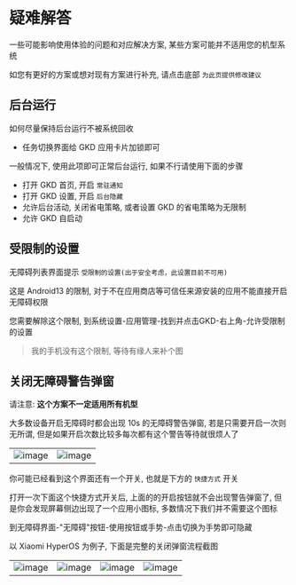 # 疑难解答

一些可能影响使用体验的问题和对应解决方案, 某些方案可能并不适用您的机型系统

如您有更好的方案或想对现有方案进行补充, 请点击底部 `为此页提供修改建议`

## 后台运行

如何尽量保持后台运行不被系统回收

- 任务切换界面给 GKD 应用卡片加锁即可

一般情况下, 使用此项即可正常后台运行, 如果不行请使用下面的步骤

- 打开 GKD 首页, 开启 `常驻通知`
- 打开 GKD 设置, 开启 `后台隐藏`
- 允许后台活动, 关闭省电策略, 或者设置 GKD 的省电策略为无限制
- 允许 GKD 自启动

## 受限制的设置

无障碍列表界面提示 `受限制的设置(出于安全考虑，此设置目前不可用)`

这是 Android13 的限制, 对于不在应用商店等可信任来源安装的应用不能直接开启无障碍权限

您需要解除这个限制, 到系统设置-应用管理-找到并点击GKD-右上角-允许受限制的设置

> 我的手机没有这个限制, 等待有缘人来补个图

## 关闭无障碍警告弹窗

请注意: **这个方案不一定适用所有机型**

大多数设备开启无障碍时都会出现 10s 的无障碍警告弹窗, 若是只需要开启一次则无所谓, 但是如果开启次数比较多每次都有这个警告等待就很烦人了

|                                                                                               |                                                                                               |
| --------------------------------------------------------------------------------------------- | --------------------------------------------------------------------------------------------- |
| ![image](https://github.com/gkd-kit/gkd/assets/38517192/d2670ae0-c12c-4bc2-9d1c-e781bc48d086) | ![image](https://github.com/gkd-kit/gkd/assets/38517192/36fdf384-d0bc-4e16-bcbd-83d6f7030061) |

你可能已经看到这个界面还有一个开关, 也就是下方的 `快捷方式` 开关

打开一次下面这个快捷方式开关后, 上面的的开启按钮就不会出现警告弹窗了, 但是你会发现屏幕侧边出现了一个应用小图标, 多数情况下我们并不需要这个图标

到无障碍界面-"无障碍"按钮-使用按钮或手势-点击切换为手势即可隐藏

以 Xiaomi HyperOS 为例子, 下面是完整的关闭弹窗流程截图

|                                                                                               |                                                                                               |                                                                                               |                                                                                               |
| --------------------------------------------------------------------------------------------- | --------------------------------------------------------------------------------------------- | --------------------------------------------------------------------------------------------- | --------------------------------------------------------------------------------------------- |
| ![image](https://github.com/gkd-kit/gkd/assets/38517192/cf7f011c-c478-4bd9-8b9d-301ffb85e9db) | ![image](https://github.com/gkd-kit/gkd/assets/38517192/7e4ab1b1-56f5-41b8-99af-1dab4836df9f) | ![image](https://github.com/gkd-kit/gkd/assets/38517192/b5352faa-37bd-43a8-9012-b1248058afca) | ![image](https://github.com/gkd-kit/gkd/assets/38517192/8c3338c6-32f1-4a42-aa52-dc6bc350f068) |
